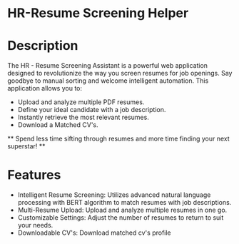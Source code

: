 # HR-Resume Screening Helper

# Description

The HR - Resume Screening Assistant is a powerful web application designed to revolutionize the way you screen resumes for job openings. Say goodbye to manual sorting and welcome intelligent automation. This application allows you to:

- Upload and analyze multiple PDF resumes.
- Define your ideal candidate with a job description.
- Instantly retrieve the most relevant resumes.
- Download a Matched CV's.

** Spend less time sifting through resumes and more time finding your next superstar! **

# Features

- Intelligent Resume Screening: Utilizes advanced natural language processing with BERT algorithm to match resumes with job descriptions.
- Multi-Resume Upload: Upload and analyze multiple resumes in one go.
- Customizable Settings: Adjust the number of resumes to return to suit your needs.
- Downloadable CV's: Download matched cv's profile

